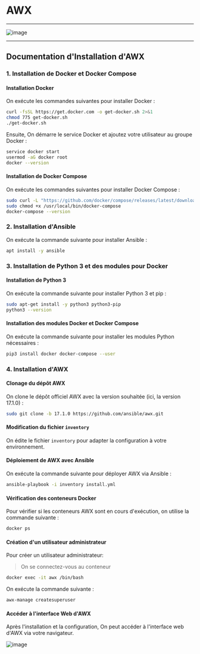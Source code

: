 # AWX


---------


![image](https://github.com/user-attachments/assets/6354ceff-b337-48ee-8d64-32ed72e6e441)


--------


## Documentation d'Installation d'AWX

### 1. Installation de Docker et Docker Compose

#### Installation Docker

On exécute les commandes suivantes pour installer Docker :

```bash
curl -fsSL https://get.docker.com -o get-docker.sh 2>&1
chmod 775 get-docker.sh
./get-docker.sh
```


Ensuite, On démarre le service Docker et ajoutez votre utilisateur au groupe Docker :

```bash
service docker start
usermod -aG docker root
docker --version
```



#### Installation de Docker Compose

On exécute les commandes suivantes pour installer Docker Compose :

```bash
sudo curl -L "https://github.com/docker/compose/releases/latest/download/docker-compose-$(uname -s)-$(uname -m)" -o /usr/local/bin/docker-compose
sudo chmod +x /usr/local/bin/docker-compose
docker-compose --version
```

### 2. Installation d'Ansible

On exécute la commande suivante pour installer Ansible :

```bash
apt install -y ansible
```

### 3. Installation de Python 3 et des modules pour Docker

#### Installation de Python 3

On exécute la commande suivante pour installer Python 3 et pip :

```bash
sudo apt-get install -y python3 python3-pip
python3 --version
```



#### Installation des modules Docker et Docker Compose

On exécute la commande suivante pour installer les modules Python nécessaires :

```bash
pip3 install docker docker-compose --user
```



### 4. Installation d'AWX

#### Clonage du dépôt AWX

On clone le dépôt officiel AWX avec la version souhaitée (ici, la version 17.1.0) :

```bash
sudo git clone -b 17.1.0 https://github.com/ansible/awx.git
```



#### Modification du fichier `inventory`

On édite le fichier `inventory` pour adapter la configuration à votre environnement.



#### Déploiement de AWX avec Ansible

On exécute la commande suivante pour déployer AWX via Ansible :

```bash
ansible-playbook -i inventory install.yml
```



#### Vérification des conteneurs Docker

Pour vérifier si les conteneurs AWX sont en cours d'exécution, on utilise la commande suivante :

```bash
docker ps
```



#### Création d'un utilisateur administrateur

Pour créer un utilisateur administrateur:

> On se connectez-vous au conteneur

```bash
docker exec -it awx /bin/bash

```


On exécute la commande suivante :

```bash
awx-manage createsuperuser
```


#### Accéder à l'interface Web d'AWX

Après l'installation et la configuration, On peut accéder à l'interface web d'AWX via votre navigateur. 

![image](https://github.com/user-attachments/assets/e4390160-cea5-4024-9678-9a84693d2f38)


